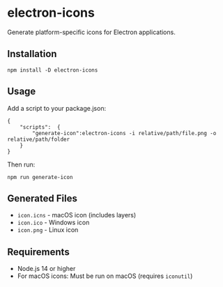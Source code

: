 # electron-icons

Generate platform-specific icons for Electron applications.

## Installation

`npm install -D electron-icons`

## Usage

Add a script to your package.json:

    {
        "scripts":  {
    		"generate-icon":electron-icons -i relative/path/file.png -o relative/path/folder
    	}
    }

Then run:

`npm run generate-icon`

## Generated Files

- `icon.icns` - macOS icon (includes layers)
- `icon.ico` - Windows icon
- `icon.png` - Linux icon

## Requirements

- Node.js 14 or higher
- For macOS icons: Must be run on macOS (requires `iconutil`)
